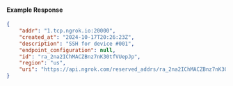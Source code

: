 <!-- Code generated for API Clients. DO NOT EDIT. -->

#### Example Response

```json
{
	"addr": "1.tcp.ngrok.io:20000",
	"created_at": "2024-10-17T20:26:23Z",
	"description": "SSH for device #001",
	"endpoint_configuration": null,
	"id": "ra_2na2IChMACZBnz7nK30tfVUepJp",
	"region": "us",
	"uri": "https://api.ngrok.com/reserved_addrs/ra_2na2IChMACZBnz7nK30tfVUepJp"
}
```
